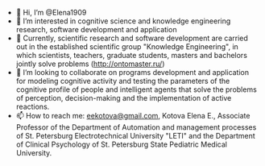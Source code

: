 - 👋 Hi, I’m @Elena1909
- 👀 I’m interested in cognitive science and knowledge engineering research, software development and application
- 🌱 Currently, scientific research and software development are carried out in the established scientific group "Knowledge Engineering", in which scientists, teachers, graduate students, masters and bachelors jointly solve problems (http://ontomaster.ru/)
- 💞️ I’m looking to collaborate on  programs development and application  for modeling cognitive activity and testing the parameters of the cognitive profile of people and intelligent agents that solve the problems of perception, decision-making and the implementation of active reactions.
- 📫 How to reach me: eekotova@gmail.com, Kotova Elena E., Associate Professor 
of the Department of Automation and management processes of St. Petersburg 
Electrotechnical University "LETI" and the Department of Clinical Psychology 
of St. Petersburg State Pediatric Medical University.


<!---
Elena1909/Elena1909 is a ✨ special ✨ repository because its `README.md` (this file) appears on your GitHub profile.
You can click the Preview link to take a look at your changes.
--->

